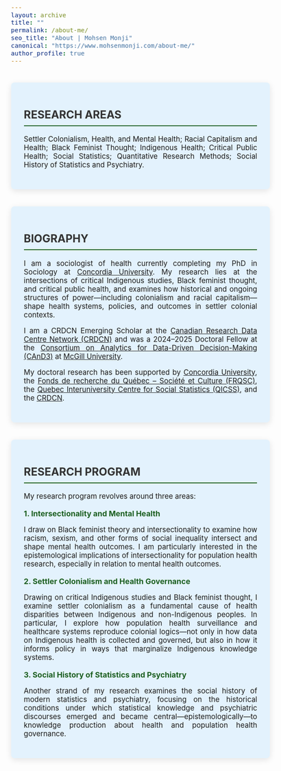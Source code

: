 ```yaml
---
layout: archive
title: ""
permalink: /about-me/
seo_title: "About | Mohsen Monji"
canonical: "https://www.mohsenmonji.com/about-me/"
author_profile: true
---
```


<style>
  body {
    font-size: 1.05em;
  }
  h2 {
    border-bottom: 2px solid #1B5E20;
    font-weight: bold;
    padding-bottom: 10px;
    margin-top: 30px;
    color: #333;
    text-transform: uppercase;
  }
  h3 {
    margin-top: 30px;
    color: #1B5E20;
  }
  h4 {
    font-weight: bold;
    color: #1B5E20;
    margin-top: 20px;
    margin-bottom: 10px;
    font-size: 1.1rem;
  }
  .about-card {
    border-radius: 8px;
    padding: 30px;
    margin: 40px auto;
    background-color: #E3F2FD;
    box-shadow: 0px 4px 15px rgba(0, 0, 0, 0.1);
    max-width: 850px;
    text-align: justify;
  }
</style>

<!-- CARD 1: RESEARCH AREAS -->
<div class="about-card">
  <h2>RESEARCH AREAS</h2>
  <p>
    Settler Colonialism, Health, and Mental Health; Racial Capitalism and Health; Black Feminist Thought; Indigenous Health; Critical Public Health; Social Statistics; Quantitative Research Methods; Social History of Statistics and Psychiatry.
  </p>
</div>

<!-- CARD 2: BIOGRAPHY -->
<div class="about-card">
  <h2>BIOGRAPHY</h2>
  <p>
    I am a sociologist of health currently completing my PhD in Sociology at 
    <a href="https://www.concordia.ca/artsci/sociology-anthropology.html" target="_blank">Concordia University</a>. 
    My research lies at the intersections of critical Indigenous studies, Black feminist thought, and critical public health, and examines how historical and ongoing structures of power—including colonialism and racial capitalism—shape health systems, policies, and outcomes in settler colonial contexts.
  </p>

 <p>
  I am a CRDCN Emerging Scholar at the 
  <a href="https://crdcn.ca" target="_blank">Canadian Research Data Centre Network (CRDCN)</a> and was a 2024–2025 Doctoral Fellow at the 
  <a href="https://www.mcgill.ca/cand3/" target="_blank">Consortium on Analytics for Data-Driven Decision-Making (CAnD3)</a> at 
  <a href="https://www.mcgill.ca/" target="_blank">McGill University</a>.
</p>

  <p>
    My doctoral research has been supported by 
    <a href="https://www.concordia.ca" target="_blank">Concordia University</a>, 
    the <a href="https://frq.gouv.qc.ca/" target="_blank">Fonds de recherche du Québec – Société et Culture (FRQSC)</a>, 
    the <a href="https://www.ciqss.org" target="_blank">Quebec Interuniversity Centre for Social Statistics (QICSS)</a>, 
    and the <a href="https://crdcn.ca" target="_blank">CRDCN</a>.
  </p>

</div>

<!-- CARD 3: RESEARCH PROGRAM -->
<div class="about-card">
  <h2>RESEARCH PROGRAM</h2>
  <p>My research program revolves around three areas:</p>

  <h4>1. Intersectionality and Mental Health</h4>
  <p>
    I draw on Black feminist theory and intersectionality to examine how racism, sexism, and other forms of social inequality intersect and shape mental health outcomes. I am particularly interested in the epistemological implications of intersectionality for population health research, especially in relation to mental health outcomes.
  </p>

  <h4>2. Settler Colonialism and Health Governance</h4>
  <p>
    Drawing on critical Indigenous studies and Black feminist thought, I examine settler colonialism as a fundamental cause of health disparities between Indigenous and non-Indigenous peoples. In particular, I explore how population health surveillance and healthcare systems reproduce colonial logics—not only in how data on Indigenous health is collected and governed, but also in how it informs policy in ways that marginalize Indigenous knowledge systems.
  </p>

  <h4>3. Social History of Statistics and Psychiatry</h4>
  <p>
    Another strand of my research examines the social history of modern statistics and psychiatry, focusing on the historical conditions under which statistical knowledge and psychiatric discourses emerged and became central—epistemologically—to knowledge production about health and population health governance.
  </p>
</div>